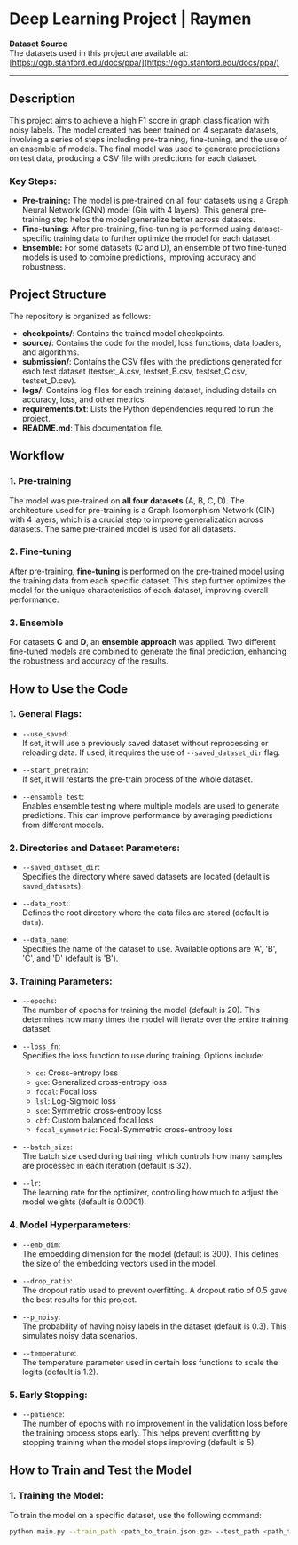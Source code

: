 # Deep Learning Project | Raymen

**Dataset Source**  
The datasets used in this project are available at:  
[https://ogb.stanford.edu/docs/ppa/](https://ogb.stanford.edu/docs/ppa/)

---

## Description
This project aims to achieve a high F1 score in graph classification with noisy labels. The model created has been trained on 4 separate datasets, involving a series of steps including pre-training, fine-tuning, and the use of an ensemble of models. The final model was used to generate predictions on test data, producing a CSV file with predictions for each dataset.

### Key Steps:
- **Pre-training:** The model is pre-trained on all four datasets using a Graph Neural Network (GNN) model (Gin with 4 layers). This general pre-training step helps the model generalize better across datasets.
- **Fine-tuning:** After pre-training, fine-tuning is performed using dataset-specific training data to further optimize the model for each dataset.
- **Ensemble:** For some datasets (C and D), an ensemble of two fine-tuned models is used to combine predictions, improving accuracy and robustness.

## Project Structure
The repository is organized as follows:

- **checkpoints/**: Contains the trained model checkpoints.
- **source/**: Contains the code for the model, loss functions, data loaders, and algorithms.
- **submission/**: Contains the CSV files with the predictions generated for each test dataset (testset_A.csv, testset_B.csv, testset_C.csv, testset_D.csv).
- **logs/**: Contains log files for each training dataset, including details on accuracy, loss, and other metrics.
- **requirements.txt**: Lists the Python dependencies required to run the project.
- **README.md**: This documentation file.

## Workflow

### 1. **Pre-training**
The model was pre-trained on **all four datasets** (A, B, C, D). The architecture used for pre-training is a Graph Isomorphism Network (GIN) with 4 layers, which is a crucial step to improve generalization across datasets. The same pre-trained model is used for all datasets.

### 2. **Fine-tuning**
After pre-training, **fine-tuning** is performed on the pre-trained model using the training data from each specific dataset. This step further optimizes the model for the unique characteristics of each dataset, improving overall performance.

### 3. **Ensemble**
For datasets **C** and **D**, an **ensemble approach** was applied. Two different fine-tuned models are combined to generate the final prediction, enhancing the robustness and accuracy of the results.

## How to Use the Code

### 1. **General Flags:**

- `--use_saved`:  
  If set, it will use a previously saved dataset without reprocessing or reloading data. If used, it requires the use of `--saved_dataset_dir` flag.
  
- `--start_pretrain`:  
  If set, it will restarts the pre-train process of the whole dataset.

- `--ensamble_test`:  
  Enables ensemble testing where multiple models are used to generate predictions. This can improve performance by averaging predictions from different models.

### 2. **Directories and Dataset Parameters:**

- `--saved_dataset_dir`:  
  Specifies the directory where saved datasets are located (default is `saved_datasets`).

- `--data_root`:  
  Defines the root directory where the data files are stored (default is `data`).

- `--data_name`:  
  Specifies the name of the dataset to use. Available options are 'A', 'B', 'C', and 'D' (default is 'B').

### 3. **Training Parameters:**

- `--epochs`:  
  The number of epochs for training the model (default is 20). This determines how many times the model will iterate over the entire training dataset.

- `--loss_fn`:  
  Specifies the loss function to use during training. Options include:
  - `ce`: Cross-entropy loss
  - `gce`: Generalized cross-entropy loss
  - `focal`: Focal loss
  - `lsl`: Log-Sigmoid loss
  - `sce`: Symmetric cross-entropy loss
  - `cbf`: Custom balanced focal loss
  - `focal_symmetric`: Focal-Symmetric cross-entropy loss

- `--batch_size`:  
  The batch size used during training, which controls how many samples are processed in each iteration (default is 32).

- `--lr`:  
  The learning rate for the optimizer, controlling how much to adjust the model weights (default is 0.0001).

### 4. **Model Hyperparameters:**

- `--emb_dim`:  
  The embedding dimension for the model (default is 300). This defines the size of the embedding vectors used in the model.

- `--drop_ratio`:  
  The dropout ratio used to prevent overfitting. A dropout ratio of 0.5 gave the best results for this project.

- `--p_noisy`:  
  The probability of having noisy labels in the dataset (default is 0.3). This simulates noisy data scenarios.

- `--temperature`:  
  The temperature parameter used in certain loss functions to scale the logits (default is 1.2).

### 5. **Early Stopping:**

- `--patience`:  
  The number of epochs with no improvement in the validation loss before the training process stops early. This helps prevent overfitting by stopping training when the model stops improving (default is 5).

## How to Train and Test the Model

### 1. **Training the Model:**
To train the model on a specific dataset, use the following command:

```bash
python main.py --train_path <path_to_train.json.gz> --test_path <path_to_test.json.gz>